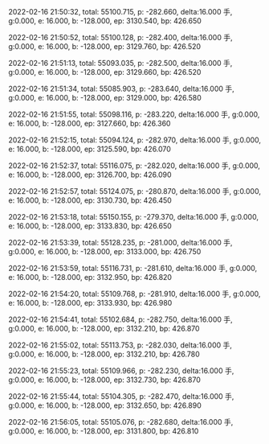 2022-02-16 21:50:32, total: 55100.715, p: -282.660, delta:16.000 手, g:0.000, e: 16.000, b: -128.000, ep: 3130.540, bp: 426.650

2022-02-16 21:50:52, total: 55100.128, p: -282.400, delta:16.000 手, g:0.000, e: 16.000, b: -128.000, ep: 3129.760, bp: 426.520

2022-02-16 21:51:13, total: 55093.035, p: -282.500, delta:16.000 手, g:0.000, e: 16.000, b: -128.000, ep: 3129.660, bp: 426.520

2022-02-16 21:51:34, total: 55085.903, p: -283.640, delta:16.000 手, g:0.000, e: 16.000, b: -128.000, ep: 3129.000, bp: 426.580

2022-02-16 21:51:55, total: 55098.116, p: -283.220, delta:16.000 手, g:0.000, e: 16.000, b: -128.000, ep: 3127.660, bp: 426.360

2022-02-16 21:52:15, total: 55094.124, p: -282.970, delta:16.000 手, g:0.000, e: 16.000, b: -128.000, ep: 3125.590, bp: 426.070

2022-02-16 21:52:37, total: 55116.075, p: -282.020, delta:16.000 手, g:0.000, e: 16.000, b: -128.000, ep: 3126.700, bp: 426.090

2022-02-16 21:52:57, total: 55124.075, p: -280.870, delta:16.000 手, g:0.000, e: 16.000, b: -128.000, ep: 3130.730, bp: 426.450

2022-02-16 21:53:18, total: 55150.155, p: -279.370, delta:16.000 手, g:0.000, e: 16.000, b: -128.000, ep: 3133.830, bp: 426.650

2022-02-16 21:53:39, total: 55128.235, p: -281.000, delta:16.000 手, g:0.000, e: 16.000, b: -128.000, ep: 3133.000, bp: 426.750

2022-02-16 21:53:59, total: 55116.731, p: -281.610, delta:16.000 手, g:0.000, e: 16.000, b: -128.000, ep: 3132.950, bp: 426.820

2022-02-16 21:54:20, total: 55109.768, p: -281.910, delta:16.000 手, g:0.000, e: 16.000, b: -128.000, ep: 3133.930, bp: 426.980

2022-02-16 21:54:41, total: 55102.684, p: -282.750, delta:16.000 手, g:0.000, e: 16.000, b: -128.000, ep: 3132.210, bp: 426.870

2022-02-16 21:55:02, total: 55113.753, p: -282.030, delta:16.000 手, g:0.000, e: 16.000, b: -128.000, ep: 3132.210, bp: 426.780

2022-02-16 21:55:23, total: 55109.966, p: -282.230, delta:16.000 手, g:0.000, e: 16.000, b: -128.000, ep: 3132.730, bp: 426.870

2022-02-16 21:55:44, total: 55104.305, p: -282.470, delta:16.000 手, g:0.000, e: 16.000, b: -128.000, ep: 3132.650, bp: 426.890

2022-02-16 21:56:05, total: 55105.076, p: -282.680, delta:16.000 手, g:0.000, e: 16.000, b: -128.000, ep: 3131.800, bp: 426.810